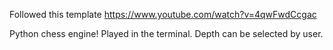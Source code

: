Followed this template https://www.youtube.com/watch?v=4qwFwdCcgac

Python chess engine! Played in the terminal. Depth can be selected by user.
